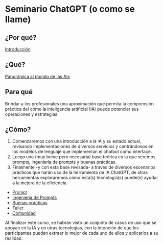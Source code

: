 # Seminario ChatGPT (o como se llame)

## ¿Por qué?

[Introducción](documentos/intro.md)

## ¿Qué?

[Panorámica al mundo de las AIs](panorámica.md)

## Para qué

Brindar a los profesionales una aproximación que permita la comprensión práctica del cómo la inteligencia artificial (IA) puede potenciar sus operaciones y estrategias.

## ¿Cómo?

1. Comenzaremos con una introducción a la IA y su estado actual, revisando implementaciones de diversos servicios y centrándonos en los modelos de lenguaje que implementan el chatbot como interface.
1. Luego una (muy breve pero necesaria) base teórica en la que veremos prompts, ingenieria de prompts y buenas prácticas.
1. Finalmente -y con esta base revisada- a través de diversos escenarios prácticos que harán uso de la herramienta de IA ChatGPT, de otras herramientas exploraremos cómo esta(s) tecnología(s) puede(n) ayudar a la mejora de la eficiencia. 

- [Prompt](prompts/prompts.md) 
- [Ingenieria de Prompts](ingenieriaDePrompts/README.md) 
- [Buenas prácticas](ingenieriaDePrompts/buenasPracticas.md) 
- [Taller](taller.md)
- [Comunidad](comunidad.md)

Al finalizar este curso, se habrán visto un conjunto de casos de uso que se apoyan en la IA y en otras tecnologias, con la intención de que los participantes puedan extraer lo mejor de cada uno de ellos y aplicarlos a su realidad.